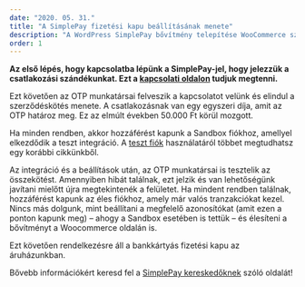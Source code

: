 ```yaml
---
date: "2020. 05. 31."
title: "A SimplePay fizetési kapu beállításának menete"
description: "A WordPress SimplePay bővítmény telepítése WooCommerce számára egyszerűen és könnyen véghezvihető."
order: 1
---
```


__Az első lépés, hogy kapcsolatba lépünk a SimplePay-jel, hogy jelezzük a csatlakozási szándékunkat. Ezt a [kapcsolati oldalon](https://simplepay.hu/kapcsolat/) tudjuk megtenni.__

Ezt követően az OTP munkatársai felveszik a kapcsolatot velünk és elindul a szerződéskötés menete. A csatlakozásnak van egy egyszeri díja, amit az OTP határoz meg. Ez az elmúlt években 50.000 Ft körül mozgott.

Ha minden rendben, akkor hozzáférést kapunk a Sandbox fiókhoz, amellyel elkezdődik a teszt integráció. A [teszt fiók](https://simplepay.conedevelopment.com//mi-az-a-sandbox-miert-szukseges-hasznos) használatáról többet megtudhatsz egy korábbi cikkünkből.

Az integráció és a beállítások után, az OTP munkatársai is tesztelik az összekötést. Amennyiben hibát találnak, ezt jelzik és van lehetőségünk javítani mielőtt újra megtekintenék a felületet. Ha mindent rendben találnak, hozzáférést kapunk az éles fiókhoz, amely már valós tranzakciókat kezel. Nincs más dolgunk, mint beállítani a megfelelő azonosítókat (amit ezen a ponton kapunk meg) – ahogy a Sandbox esetében is tettük – és élesíteni a bővítményt a Woocommerce oldalán is.

Ezt követően rendelkezésre áll a bankkártyás fizetési kapu az áruházunkban.

Bővebb információkért keresd fel a [SimplePay kereskedőknek](https://simplepay.hu/kereskedoknek/) szóló oldalát!
